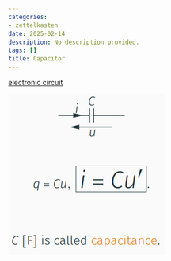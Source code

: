 ```yaml
---
categories:
- zettelkasten
date: 2025-02-14
description: No description provided.
tags: []
title: Capacitor
---
```


[electronic circuit](electronic%20circuit)

![Pasted image 20221027204225](attachments/Pasted%20image%2020221027204225.png)
